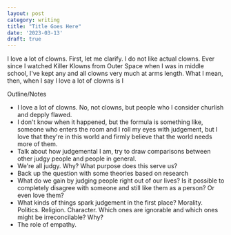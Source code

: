 ```yaml
---
layout: post
category: writing
title: "Title Goes Here"
date: '2023-03-13'
draft: true
---
```


I love a lot of clowns. First, let me clarify. I do not like actual clowns. Ever since I watched Killer Klowns from Outer Space when I was in middle school, I've kept any and all clowns very much at arms length. What I mean, then, when I say I love a lot of clowns is I



Outline/Notes
- I love a lot of clowns. No, not clowns, but people who I consider churlish and depply flawed.
- I don't know when it happened, but the formula is something like, someone who enters the room and I roll my eyes with judgement, but I love that they're in this world and firmly believe that the world needs more of them.
- Talk about how judgemental I am, try to draw comparisons between other judgy people and people in general. 
- We're all judgy. Why? What purpose does this serve us?
- Back up the question with some theories based on research
- What do we gain by judging people right out of our lives? Is it possible to completely disagree with someone and still like them as a person? Or even love them?
- What kinds of things spark judgement in the first place? Morality. Politics. Religion. Character. Which ones are ignorable and which ones might be irreconcilable? Why?
- The role of empathy. 